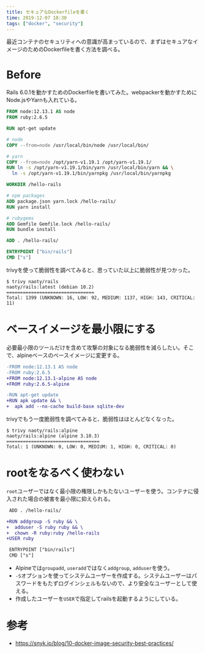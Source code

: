 ```yaml
---
title: セキュアなDockerfileを書く
time: 2019-12-07 18:30
tags: ["docker", "security"]
---
```


最近コンテナのセキュリティへの意識が高まっているので、まずはセキュアなイメージのためのDockerfileを書く方法を調べる。

# Before
Rails 6.0.1を動かすためのDockerfileを書いてみた。webpackerを動かすためにNode.jsやYarnも入れている。

```dockerfile
FROM node:12.13.1 AS node
FROM ruby:2.6.5

RUN apt-get update

# node
COPY --from=node /usr/local/bin/node /usr/local/bin/

# yarn
COPY --from=node /opt/yarn-v1.19.1 /opt/yarn-v1.19.1/
RUN ln -s /opt/yarn-v1.19.1/bin/yarn /usr/local/bin/yarn && \
  ln -s /opt/yarn-v1.19.1/bin/yarnpkg /usr/local/bin/yarnpkg

WORKDIR /hello-rails

# npm packages
ADD package.json yarn.lock /hello-rails/
RUN yarn install

# rubygems
ADD Gemfile Gemfile.lock /hello-rails/
RUN bundle install

ADD . /hello-rails/

ENTRYPOINT ["bin/rails"]
CMD ["s"]
```

trivyを使って脆弱性を調べてみると、思っていた以上に脆弱性が見つかった。

```
$ trivy naoty/rails
naoty/rails:latest (debian 10.2)
================================
Total: 1399 (UNKNOWN: 16, LOW: 92, MEDIUM: 1137, HIGH: 143, CRITICAL: 11)
```

# ベースイメージを最小限にする
必要最小限のツールだけを含めて攻撃の対象になる脆弱性を減らしたい。そこで、alpineベースのベースイメージに変更する。

```diff
-FROM node:12.13.1 AS node
-FROM ruby:2.6.5
+FROM node:12.13.1-alpine AS node
+FROM ruby:2.6.5-alpine

-RUN apt-get update
+RUN apk update && \
+  apk add --no-cache build-base sqlite-dev
```

trivyでもう一度脆弱性を調べてみると、脆弱性はほとんどなくなった。

```
$ trivy naoty/rails:alpine
naoty/rails:alpine (alpine 3.10.3)
==================================
Total: 1 (UNKNOWN: 0, LOW: 0, MEDIUM: 1, HIGH: 0, CRITICAL: 0)
```

# rootをなるべく使わない
`root`ユーザーではなく最小限の権限しかもたないユーザーを使う。コンテナに侵入された場合の被害を最小限に抑えられる。

```diff
 ADD . /hello-rails/

+RUN addgroup -S ruby && \
+  adduser -S ruby ruby && \
+  chown -R ruby:ruby /hello-rails
+USER ruby

 ENTRYPOINT ["bin/rails"]
 CMD ["s"]
```

* Alpineでは`groupadd`, `useradd`ではなく`addgroup`, `adduser`を使う。
* `-S`オプションを使ってシステムユーザーを作成する。システムユーザーはパスワードをもたずログインシェルもないので、より安全なユーザーとして使える。
* 作成したユーザーを`USER`で指定してrailsを起動するようにしている。

# 参考
* https://snyk.io/blog/10-docker-image-security-best-practices/
